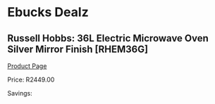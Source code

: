 
# Ebucks Dealz
## Russell Hobbs: 36L Electric Microwave Oven Silver Mirror Finish [RHEM36G]
[Product Page](https://www.ebucks.com/web/shop/productSelected.do?prodId=373465380&catId=704989856)

Price: R2449.00

Savings: 


	